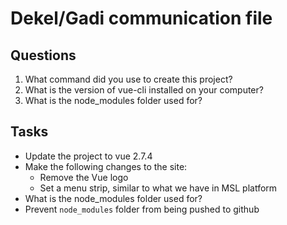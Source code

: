 # Dekel/Gadi communication file

## Questions
1. What command did you use to create this project?
2. What is the version of vue-cli installed on your computer?
3. What is the node_modules folder used for?

## Tasks
- Update the project to vue 2.7.4
- Make the following changes to the site:
  - Remove the Vue logo
  - Set a menu strip, similar to what we have in MSL platform
- What is the node_modules folder used for?
- Prevent `node_modules` folder from being pushed to github

